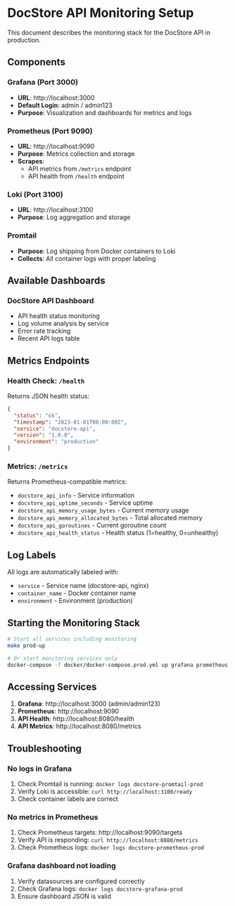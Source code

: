 # DocStore API Monitoring Setup

This document describes the monitoring stack for the DocStore API in production.

## Components

### Grafana (Port 3000)
- **URL**: http://localhost:3000
- **Default Login**: admin / admin123
- **Purpose**: Visualization and dashboards for metrics and logs

### Prometheus (Port 9090)
- **URL**: http://localhost:9090
- **Purpose**: Metrics collection and storage
- **Scrapes**: 
  - API metrics from `/metrics` endpoint
  - API health from `/health` endpoint

### Loki (Port 3100)
- **URL**: http://localhost:3100
- **Purpose**: Log aggregation and storage

### Promtail
- **Purpose**: Log shipping from Docker containers to Loki
- **Collects**: All container logs with proper labeling

## Available Dashboards

### DocStore API Dashboard
- API health status monitoring
- Log volume analysis by service
- Error rate tracking
- Recent API logs table

## Metrics Endpoints

### Health Check: `/health`
Returns JSON health status:
```json
{
  "status": "ok",
  "timestamp": "2023-01-01T00:00:00Z",
  "service": "docstore-api",
  "version": "1.0.0",
  "environment": "production"
}
```

### Metrics: `/metrics`
Returns Prometheus-compatible metrics:
- `docstore_api_info` - Service information
- `docstore_api_uptime_seconds` - Service uptime
- `docstore_api_memory_usage_bytes` - Current memory usage
- `docstore_api_memory_allocated_bytes` - Total allocated memory
- `docstore_api_goroutines` - Current goroutine count
- `docstore_api_health_status` - Health status (1=healthy, 0=unhealthy)

## Log Labels

All logs are automatically labeled with:
- `service` - Service name (docstore-api, nginx)
- `container_name` - Docker container name
- `environment` - Environment (production)

## Starting the Monitoring Stack

```bash
# Start all services including monitoring
make prod-up

# Or start monitoring services only
docker-compose -f docker/docker-compose.prod.yml up grafana prometheus loki promtail -d
```

## Accessing Services

1. **Grafana**: http://localhost:3000 (admin/admin123)
2. **Prometheus**: http://localhost:9090
3. **API Health**: http://localhost:8080/health
4. **API Metrics**: http://localhost:8080/metrics

## Troubleshooting

### No logs in Grafana
1. Check Promtail is running: `docker logs docstore-promtail-prod`
2. Verify Loki is accessible: `curl http://localhost:3100/ready`
3. Check container labels are correct

### No metrics in Prometheus
1. Check Prometheus targets: http://localhost:9090/targets
2. Verify API is responding: `curl http://localhost:8080/metrics`
3. Check Prometheus logs: `docker logs docstore-prometheus-prod`

### Grafana dashboard not loading
1. Verify datasources are configured correctly
2. Check Grafana logs: `docker logs docstore-grafana-prod`
3. Ensure dashboard JSON is valid